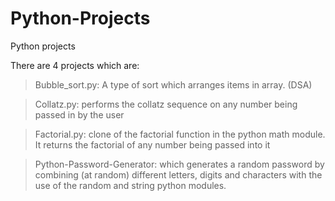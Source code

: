 # Python-Projects
Python projects

There are 4 projects which are:
> Bubble_sort.py: A type of sort which arranges items in array. (DSA)

> Collatz.py: performs the collatz sequence on any number being passed in by the user

> Factorial.py: clone of the factorial function in the python math module. It returns the factorial
of any number being passed into it

> Python-Password-Generator: which generates a random password by combining (at random) different letters,
digits and characters with the use of the random and string python modules.

